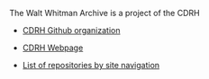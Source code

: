 The Walt Whitman Archive is a project of the CDRH

- [CDRH Github organization](http://github.com/cdrh)
- [CDRH Webpage](http://cdrh.unl.edu)

- [List of repositories by site navigation](https://github.com/whitmanarchive/.github/blob/main/whitman-repositories.md)
